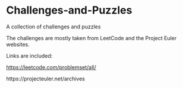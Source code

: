 # Challenges-and-Puzzles
A collection of challenges and puzzles

The challenges are mostly taken from LeetCode and the Project Euler websites.

Links are included:

https://leetcode.com/problemset/all/
<p>
https://projecteuler.net/archives
